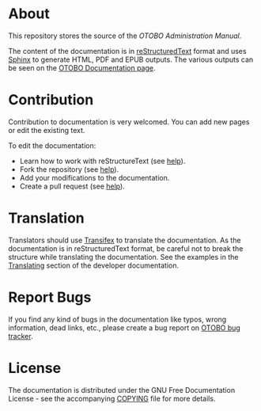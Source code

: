 About
=====

This repository stores the source of the _OTOBO Administration Manual_.

The content of the documentation is in [reStructuredText](https://en.wikipedia.org/wiki/ReStructuredText) format and uses [Sphinx](https://www.sphinx-doc.org) to generate HTML, PDF and EPUB outputs. The various outputs can be seen on the [OTOBO Documentation page](https://doc.otobo.org/).


Contribution
============

Contribution to documentation is very welcomed. You can add new pages or edit the existing text.

To edit the documentation:

* Learn how to work with reStructureText (see [help](http://docutils.sourceforge.net/rst.html)).
* Fork the repository (see [help](https://help.github.com/articles/fork-a-repo/)).
* Add your modifications to the documentation.
* Create a pull request (see [help](https://help.github.com/articles/creating-a-pull-request-from-a-fork/)).


Translation
===========

Translators should use [Transifex](https://www.transifex.com/projects/p/OTOBO/) to translate the documentation. As the documentation is in reStructuredText format, be careful not to break the structure while translating the documentation. See the examples in the [Translating](https://doc.otobo.org/doc/manual/developer/10.0/en/content/contributing/translate.html) section of the developer documentation.


Report Bugs
===========

If you find any kind of bugs in the documentation like typos, wrong information, dead links, etc., please create a bug report on [OTOBO bug tracker](https://bugs.otobo.org/).


License
=======

The documentation is distributed under the GNU Free Documentation License - see the accompanying [COPYING](COPYING) file for more details.
